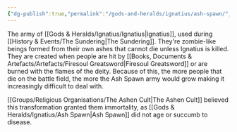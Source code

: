 ```yaml
---
{"dg-publish":true,"permalink":"/gods-and-heralds/ignatius/ash-spawn/","noteIcon":""}
---
```


The army of [[Gods & Heralds/Ignatius/Ignatius\|Ignatius]], used during [[History & Events/The Sundering\|The Sundering]]. They're zombie-like beings formed from their own ashes that cannot die unless Ignatius is killed. They are created when people are hit by [[Books, Documents & Artefacts/Artefacts/Firesoul Greatsword\|Firesoul Greatsword]] or are burned with the flames of the deity. Because of this, the more people that die on the battle field, the more the Ash Spawn army would grow making it increasingly difficult to deal with.

[[Groups/Religious Organisations/The Ashen Cult\|The Ashen Cult]] believed this transformation granted them immortality, as [[Gods & Heralds/Ignatius/Ash Spawn\|Ash Spawn]] did not age or succumb to disease. 